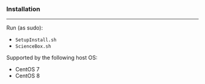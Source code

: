 ### Installation
----

Run (as sudo):
  - `SetupInstall.sh`
  - `ScienceBox.sh`

Supported by the following host OS:
  - CentOS 7
  - CentOS 8
